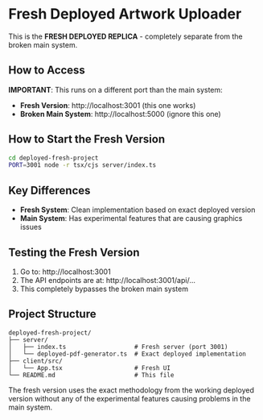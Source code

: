 # Fresh Deployed Artwork Uploader

This is the **FRESH DEPLOYED REPLICA** - completely separate from the broken main system.

## How to Access

**IMPORTANT**: This runs on a different port than the main system:

- **Fresh Version**: http://localhost:3001 (this one works)  
- **Broken Main System**: http://localhost:5000 (ignore this one)

## How to Start the Fresh Version

```bash
cd deployed-fresh-project
PORT=3001 node -r tsx/cjs server/index.ts
```

## Key Differences

- **Fresh System**: Clean implementation based on exact deployed version
- **Main System**: Has experimental features that are causing graphics issues

## Testing the Fresh Version

1. Go to: http://localhost:3001
2. The API endpoints are at: http://localhost:3001/api/...
3. This completely bypasses the broken main system

## Project Structure

```
deployed-fresh-project/
├── server/
│   ├── index.ts                   # Fresh server (port 3001)
│   └── deployed-pdf-generator.ts  # Exact deployed implementation
├── client/src/
│   └── App.tsx                    # Fresh UI
└── README.md                      # This file
```

The fresh version uses the exact methodology from the working deployed version without any of the experimental features causing problems in the main system.
